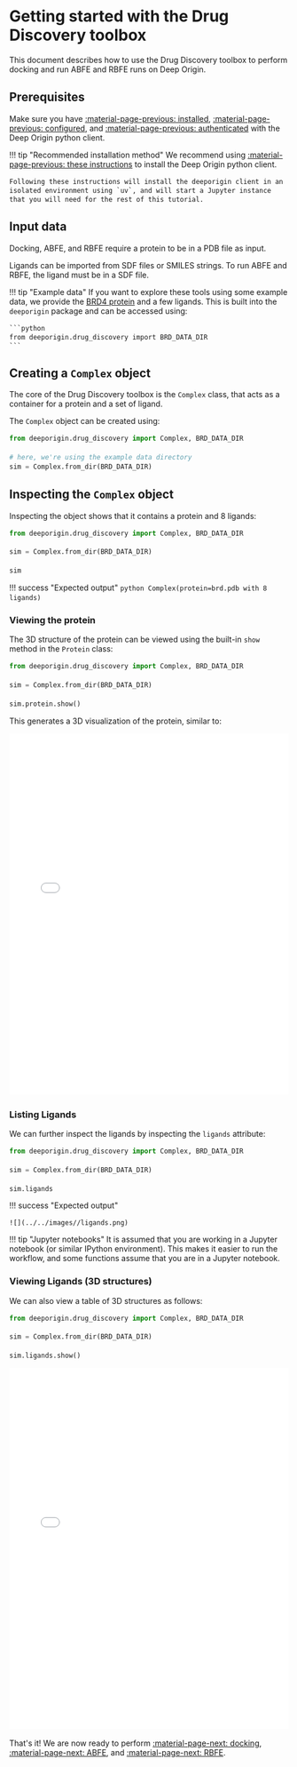 # Getting started with the Drug Discovery toolbox

This document describes how to use the Drug Discovery toolbox to perform docking and run ABFE and RBFE runs on Deep Origin. 

## Prerequisites 

Make sure you have [:material-page-previous: installed](../../install.md), [:material-page-previous: configured](../../configure.md), and [:material-page-previous: authenticated](../../how-to/auth.md) with the Deep Origin python client.

!!! tip "Recommended installation method" 
    We recommend using [:material-page-previous: these instructions](../../install.md#recommended-installation) to install the Deep Origin python client.

    Following these instructions will install the deeporigin client in an isolated environment using `uv`, and will start a Jupyter instance that you will need for the rest of this tutorial.


## Input data

Docking, ABFE, and RBFE require a protein to be in a PDB file as input.

Ligands can be imported from SDF files or SMILES strings. To run ABFE and RBFE, the ligand must be in a SDF file.

!!! tip "Example data"
    If you want to explore these tools using some example data, we provide the [BRD4 protein](https://pubs.acs.org/doi/10.1021/acs.jctc.0c00660) and a few ligands. This is built into the `deeporigin` package and can be accessed using:

    ```python
    from deeporigin.drug_discovery import BRD_DATA_DIR
    ```

## Creating a `Complex` object

The core of the Drug Discovery toolbox is the `Complex` class, that acts as a container for a protein and a set of ligand.

The `Complex` object can be created using:

```python
from deeporigin.drug_discovery import Complex, BRD_DATA_DIR

# here, we're using the example data directory
sim = Complex.from_dir(BRD_DATA_DIR)
```

## Inspecting the `Complex` object

Inspecting the object shows that it contains a protein and 8 ligands:

```python
from deeporigin.drug_discovery import Complex, BRD_DATA_DIR

sim = Complex.from_dir(BRD_DATA_DIR)

sim
```


!!! success "Expected output"
    ```python
    Complex(protein=brd.pdb with 8 ligands)
    ```

### Viewing the protein

The 3D structure of the protein can be viewed using the built-in `show` method in the `Protein` class:

```python
from deeporigin.drug_discovery import Complex, BRD_DATA_DIR

sim = Complex.from_dir(BRD_DATA_DIR)

sim.protein.show()
```

This generates a 3D visualization of the protein, similar to:

<iframe 
    src="../../images/brd-protein.html" 
    width="100%" 
    height="650" 
    style="border:none;"
    title="Protein visualization"
></iframe>


### Listing Ligands

We can further inspect the ligands by inspecting the `ligands` attribute:

```python
from deeporigin.drug_discovery import Complex, BRD_DATA_DIR

sim = Complex.from_dir(BRD_DATA_DIR)

sim.ligands
```

!!! success "Expected output"

    ![](../../images//ligands.png)
    

!!! tip "Jupyter notebooks"
    It is assumed that you are working in a Jupyter notebook (or similar IPython environment). This makes it easier to run the workflow, and some functions assume that you are in a Jupyter notebook.



### Viewing Ligands (3D structures)

We can also view a table of 3D structures as follows:

```python
from deeporigin.drug_discovery import Complex, BRD_DATA_DIR

sim = Complex.from_dir(BRD_DATA_DIR)

sim.ligands.show()
```


<iframe 
    src="../../images/brd-ligands.html" 
    width="100%" 
    height="650" 
    style="border:none;"
    title="Ligand visualization"
></iframe>



That's it! We are now ready to perform [:material-page-next: docking](./docking.md), [:material-page-next: ABFE](./abfe.md), and [:material-page-next: RBFE](./rbfe.md).


